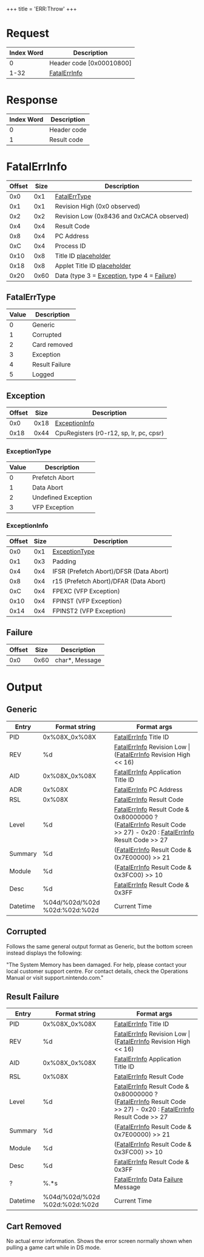 +++
title = 'ERR:Throw'
+++

# Request

| Index Word | Description                              |
|------------|------------------------------------------|
| 0          | Header code \[0x00010800\]               |
| 1-32       | [FatalErrInfo](#fatalerrinfo "wikilink") |

# Response

| Index Word | Description |
|------------|-------------|
| 0          | Header code |
| 1          | Result code |

# FatalErrInfo

| Offset | Size | Description                                                                                 |
|--------|------|---------------------------------------------------------------------------------------------|
| 0x0    | 0x1  | [FatalErrType](#fatalerrtype "wikilink")                                                    |
| 0x1    | 0x1  | Revision High (0x0 observed)                                                                |
| 0x2    | 0x2  | Revision Low (0x8436 and 0xCACA observed)                                                   |
| 0x4    | 0x4  | Result Code                                                                                 |
| 0x8    | 0x4  | PC Address                                                                                  |
| 0xC    | 0x4  | Process ID                                                                                  |
| 0x10   | 0x8  | Title ID [placeholder](FS:GetProgramLaunchInfo "wikilink")                                  |
| 0x18   | 0x8  | Applet Title ID [placeholder](APT:GetAppletInfo "wikilink")                                 |
| 0x20   | 0x60 | Data (type 3 = [Exception](#Exception "wikilink"), type 4 = [Failure](#failure "wikilink")) |

## FatalErrType

| Value | Description    |
|-------|----------------|
| 0     | Generic        |
| 1     | Corrupted      |
| 2     | Card removed   |
| 3     | Exception      |
| 4     | Result Failure |
| 5     | Logged         |

## Exception

| Offset | Size | Description                                |
|--------|------|--------------------------------------------|
| 0x0    | 0x18 | [ExceptionInfo](#exceptioninfo "wikilink") |
| 0x18   | 0x44 | CpuRegisters (r0-r12, sp, lr, pc, cpsr)    |

### ExceptionType

| Value | Description         |
|-------|---------------------|
| 0     | Prefetch Abort      |
| 1     | Data Abort          |
| 2     | Undefined Exception |
| 3     | VFP Exception       |

### ExceptionInfo

| Offset | Size | Description                                |
|--------|------|--------------------------------------------|
| 0x0    | 0x1  | [ExceptionType](#exceptiontype "wikilink") |
| 0x1    | 0x3  | Padding                                    |
| 0x4    | 0x4  | IFSR (Prefetch Abort)/DFSR (Data Abort)    |
| 0x8    | 0x4  | r15 (Prefetch Abort)/DFAR (Data Abort)     |
| 0xC    | 0x4  | FPEXC (VFP Exception)                      |
| 0x10   | 0x4  | FPINST (VFP Exception)                     |
| 0x14   | 0x4  | FPINST2 (VFP Exception)                    |

## Failure

| Offset | Size | Description     |
|--------|------|-----------------|
| 0x0    | 0x60 | char\*, Message |

# Output

## Generic

| Entry    | Format string                 | Format args                                                                                                                                                                                              |
|----------|-------------------------------|----------------------------------------------------------------------------------------------------------------------------------------------------------------------------------------------------------|
| PID      | 0x%08X_0x%08X                 | [FatalErrInfo](#fatalerrinfo "wikilink") Title ID                                                                                                                                                        |
| REV      | %d                            | [FatalErrInfo](#FatalErrInfo "wikilink") Revision Low \| ([FatalErrInfo](#fatalerrinfo "wikilink") Revision High \<\< 16)                                                                                |
| AID      | 0x%08X_0x%08X                 | [FatalErrInfo](#fatalerrinfo "wikilink") Application Title ID                                                                                                                                            |
| ADR      | 0x%08X                        | [FatalErrInfo](#fatalerrinfo "wikilink") PC Address                                                                                                                                                      |
| RSL      | 0x%08X                        | [FatalErrInfo](#fatalerrinfo "wikilink") Result Code                                                                                                                                                     |
| Level    | %d                            | [FatalErrInfo](#FatalErrInfo "wikilink") Result Code & 0x80000000 ? ([FatalErrInfo](#FatalErrInfo "wikilink") Result Code \>\> 27) - 0x20 : [FatalErrInfo](#fatalerrinfo "wikilink") Result Code \>\> 27 |
| Summary  | %d                            | ([FatalErrInfo](#fatalerrinfo "wikilink") Result Code & 0x7E00000) \>\> 21                                                                                                                               |
| Module   | %d                            | ([FatalErrInfo](#fatalerrinfo "wikilink") Result Code & 0x3FC00) \>\> 10                                                                                                                                 |
| Desc     | %d                            | [FatalErrInfo](#fatalerrinfo "wikilink") Result Code & 0x3FF                                                                                                                                             |
| Datetime | %04d/%02d/%02d %02d:%02d:%02d | Current Time                                                                                                                                                                                             |

## Corrupted

Follows the same general output format as Generic, but the bottom screen
instead displays the following:

"The System Memory has been damaged. For help, please contact your local
customer support centre. For contact details, check the Operations
Manual or visit support.nintendo.com."

## Result Failure

| Entry    | Format string                 | Format args                                                                                                                                                                                              |
|----------|-------------------------------|----------------------------------------------------------------------------------------------------------------------------------------------------------------------------------------------------------|
| PID      | 0x%08X_0x%08X                 | [FatalErrInfo](#fatalerrinfo "wikilink") Title ID                                                                                                                                                        |
| REV      | %d                            | [FatalErrInfo](#FatalErrInfo "wikilink") Revision Low \| ([FatalErrInfo](#fatalerrinfo "wikilink") Revision High \<\< 16)                                                                                |
| AID      | 0x%08X_0x%08X                 | [FatalErrInfo](#fatalerrinfo "wikilink") Application Title ID                                                                                                                                            |
| RSL      | 0x%08X                        | [FatalErrInfo](#fatalerrinfo "wikilink") Result Code                                                                                                                                                     |
| Level    | %d                            | [FatalErrInfo](#FatalErrInfo "wikilink") Result Code & 0x80000000 ? ([FatalErrInfo](#FatalErrInfo "wikilink") Result Code \>\> 27) - 0x20 : [FatalErrInfo](#fatalerrinfo "wikilink") Result Code \>\> 27 |
| Summary  | %d                            | ([FatalErrInfo](#fatalerrinfo "wikilink") Result Code & 0x7E00000) \>\> 21                                                                                                                               |
| Module   | %d                            | ([FatalErrInfo](#fatalerrinfo "wikilink") Result Code & 0x3FC00) \>\> 10                                                                                                                                 |
| Desc     | %d                            | [FatalErrInfo](#fatalerrinfo "wikilink") Result Code & 0x3FF                                                                                                                                             |
| ?        | %.\*s                         | [FatalErrInfo](#FatalErrInfo "wikilink") Data [Failure](#failure "wikilink") Message                                                                                                                     |
| Datetime | %04d/%02d/%02d %02d:%02d:%02d | Current Time                                                                                                                                                                                             |

## Cart Removed

No actual error information. Shows the error screen normally shown when
pulling a game cart while in DS mode.